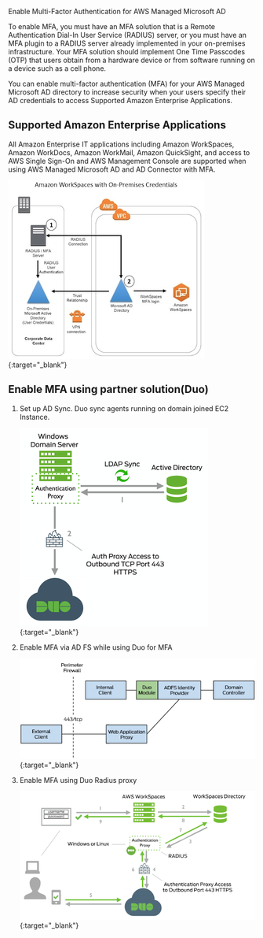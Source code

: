 Enable Multi-Factor Authentication for AWS Managed Microsoft AD

To enable MFA, you must have an MFA solution that is a Remote Authentication Dial-In User Service (RADIUS) server, or you must have an MFA plugin to a RADIUS server already implemented in your on-premises infrastructure. Your MFA solution should implement One Time Passcodes (OTP) that users obtain from a hardware device or from software running on a device such as a cell phone.

You can enable multi-factor authentication (MFA) for your AWS Managed Microsoft AD directory to increase security when your users specify their AD credentials to access Supported Amazon Enterprise Applications. 

## Supported Amazon Enterprise Applications

All Amazon Enterprise IT applications including Amazon WorkSpaces, Amazon WorkDocs, Amazon WorkMail, Amazon QuickSight, and access to AWS Single Sign-On and AWS Management Console are supported when using AWS Managed Microsoft AD and AD Connector with MFA.

![AWS-mfa-1](./screenshots/aws-mfa.jpg){:target="_blank"}

## Enable MFA using partner solution(Duo)

1. Set up AD Sync. Duo sync agents running on domain joined EC2 Instance.

    ![ADSync-1](./screenshots/duo-adsync.png){:target="_blank"}


2. Enable MFA via AD FS while using Duo for MFA

    ![ADFS-1](./screenshots/duo-adfs.png){:target="_blank"}

3. Enable MFA using Duo Radius proxy

    ![radius-1](./screenshots/duo-radius.png){:target="_blank"}
